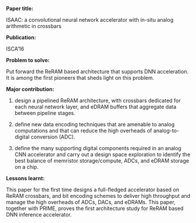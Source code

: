 **Paper title:**

ISAAC: a convolutional neural network accelerator with in-situ analog arithmetic
in crossbars

**Publication:**

ISCA’16

**Problem to solve:**

Put forward the ReRAM based architecture that supports DNN acceleration. It is
among the first pioneers that sheds light on this problem.

**Major contribution:**

1.  design a pipelined ReRAM architecture, with crossbars dedicated for each
    neural network layer, and eDRAM buffers that aggregate data between pipeline
    stages.

2.  define new data encoding techniques that are amenable to analog computations
    and that can reduce the high overheads of analog-to-digital conversion
    (ADC).

3.  define the many supporting digital components required in an analog CNN
    accelerator and carry out a design space exploration to identify the best
    balance of memristor storage/compute, ADCs, and eDRAM storage on a chip.

**Lessons learnt:**

This paper for the first time designs a full-fledged accelerator based on ReRAM
crossbars, and bit encoding schemes to deliver high throughput and manage the
high overheads of ADCs, DACs, and eDRAMs. This paper, together with PRIME,
proves the first architecture study for ReRAM based DNN inference accelerator.
